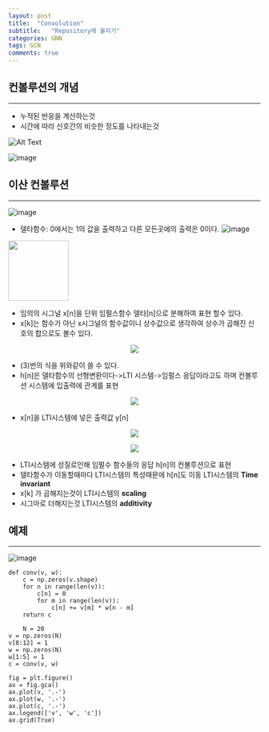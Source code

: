 ```yaml
---
layout: post
title:  "Convolution"
subtitle:   "Repository에 올리기"
categories: GNN
tags: GCN
comments: true
---
```


## 컨볼루션의 개념
---
+ 누적된 반응을 계산하는것
+ 시간에 따라 신호간의 비슷한 정도를 나타내는것


![Alt Text](https://upload.wikimedia.org/wikipedia/commons/6/6a/Convolution_of_box_signal_with_itself2.gif)

![image](https://user-images.githubusercontent.com/70193130/165222729-4052da63-38bf-4b72-81ce-6dac14e4247c.png)
## 이산 컨볼루션
---
![image](https://user-images.githubusercontent.com/70193130/165223800-5a6a7d46-b279-4dd2-8dc8-b1dd0c226269.png)
+ 델타함수: 0에서는 1의 값을 출력하고 다른 모든곳에의 출력은 0이다.
![image](https://user-images.githubusercontent.com/70193130/165223822-449080c6-a6aa-4adb-9422-072fc0c22492.png)

<image src="https://user-images.githubusercontent.com/70193130/165223878-2b8ec4f1-ea60-4d32-8ee6-8f0bd2ed8436.png" height=120 />

+ 임의의 시그널 x[n]을 단위 임펄스함수 델타[n]으로 분해하여 표현 할수 있다. 
+ x[k]는 함수가 아닌 x시그널의 함수값이니 상수값으로 생각하여 상수가 곱해진 신호의 합으로도 볼수 있다.


<p align="center">
  <image src=https://user-images.githubusercontent.com/70193130/165712944-fc8e5530-9319-482f-a702-dd607f9f2c2d.png />
</p>

+ (3)번의 식을 위와같이 쓸 수 있다. 
+ h[n]은 델타함수의 선형변환이다->LTI 시스템->임펄스 응답이라고도 하며 컨볼루션 시스템에 입출력에 관계를 표현
<p align="center">
  <image src=https://user-images.githubusercontent.com/70193130/165715571-949d3d36-b338-44ba-bbf6-dacd680554d0.png />
</p>

+ x[n]을 LTI시스템에 넣은 출력값 y[n] 
<p align="center">
  <image src=https://user-images.githubusercontent.com/70193130/165715605-c721383f-fd10-4570-b244-6160ebfac5c1.png />
</p>

<p align="center">
  <image src=https://user-images.githubusercontent.com/70193130/165716384-72af8e7c-3647-4518-8cbf-ed1b7b8b6dcf.png />
</p>

+ LTI시스템에 성질로인해 임펄수 함수들의 응답 h[n]의 컨볼루션으로 표현 
+ 델타함수가 이동할때마다 LTI시스템의 특성때문에 h[n]도 이동 LTI시스템의 <b>Time invariant</b>
+ x[k] 가 곱해지는것이 LTI시스템의 <b>scaling</b>
+ 시그마로 더해지는것 LTI시스템의 <b>additivity</b>



## 예제
---
![image](https://user-images.githubusercontent.com/70193130/165224059-aa6f3ef4-83e3-49fb-b643-4fdf8dc54603.png)


    def conv(v, w):
        c = np.zeros(v.shape)
        for n in range(len(v)):
            c[n] = 0
            for m in range(len(v)):
                c[n] += v[m] * w[n - m]  
        return c

        N = 20
    v = np.zeros(N)
    v[8:12] = 1
    w = np.zeros(N)
    w[1:5] = 1
    c = conv(v, w)

    fig = plt.figure()
    ax = fig.gca()
    ax.plot(v, '.-')
    ax.plot(w, '.-')
    ax.plot(c, '.-')
    ax.legend(['v', 'w', 'c'])
    ax.grid(True)